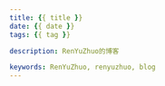 ```yaml
---
title: {{ title }}
date: {{ date }}
tags: {{ tag }}

description: RenYuZhuo的博客

keywords: RenYuZhuo, renyuzhuo, blog
---
```

